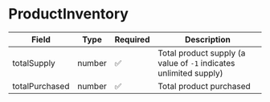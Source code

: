 # ProductInventory

| Field          | Type   | Required | Description                                                       |
| -------------- | ------ | -------- | ----------------------------------------------------------------- |
| totalSupply    | number | ✅        | Total product supply (a value of `-1` indicates unlimited supply) |
| totalPurchased | number | ✅        | Total product purchased                                           |

